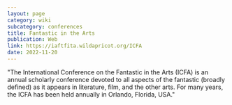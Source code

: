 ```yaml
---
layout: page
category: wiki
subcategory: conferences
title: Fantastic in the Arts
publication: Web
link: https://iaftfita.wildapricot.org/ICFA
date: 2022-11-20
---
```


"The International Conference on the Fantastic in the Arts (ICFA) is an annual scholarly conference devoted to all aspects of the fantastic (broadly defined) as it appears in literature, film, and the other arts. For many years, the ICFA has been held annually in Orlando, Florida, USA."
